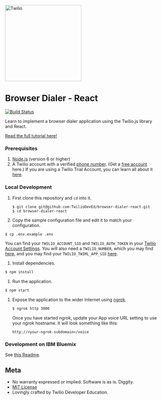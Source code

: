 <a href="https://www.twilio.com">
  <img src="https://static0.twilio.com/marketing/bundles/marketing/img/logos/wordmark-red.svg" alt="Twilio" width="250" />
</a>

# Browser Dialer - React
[![Build Status](https://travis-ci.org/TwilioDevEd/browser-dialer-react.svg?branch=master)](https://travis-ci.org/TwilioDevEd/browser-dialer-react)

Learn to implement a browser dialer application using the Twilio.js library and React.

[Read the full tutorial here!](https://www.twilio.com/docs/tutorials/walkthrough/browser-dialer/node/react)

### Prerequisites

1. [Node.js](http://nodejs.org/) (version 6 or higher)
1. A Twilio account with a verified [phone number](https://www.twilio.com/console/phone-numbers/incoming). (Get a
   [free account](https://www.twilio.com/try-twilio?utm_campaign=tutorials&utm_medium=readme)
   here.) If you are using a Twilio Trial Account, you can learn all about it
   [here](https://www.twilio.com/help/faq/twilio-basics/how-does-twilios-free-trial-work).


### Local Development

1. First clone this repository and `cd` into it.

   ```
   $ git clone git@github.com:TwilioDevEd/browser-dialer-react.git
   $ cd browser-dialer-react
   ```

1. Copy the sample configuration file and edit it to match your configuration.

  ```bash
  $ cp .env.example .env
  ```

 You can find your `TWILIO_ACCOUNT_SID` and `TWILIO_AUTH_TOKEN` in your
 [Twilio Account Settings](https://www.twilio.com/user/account/settings).
 You will also need a `TWILIO_NUMBER`, which you may find [here](https://www.twilio.com/user/account/phone-numbers/incoming), and you may find your `TWILIO_TWIML_APP_SID` [here](https://www.twilio.com/console/voice/dev-tools/twiml-apps).

1. Install dependencies.

  ```bash
  $ npm install
  ```

1. Run the application.

  ```bash
  $ npm start
  ```

1. Expose the application to the wider Internet using [ngrok](https://ngrok.com/).

   ```bash
   $ ngrok http 3000
   ```

   Once you have started ngrok, update your App voice URL
   setting to use your ngrok hostname. It will look something like
   this:

   ```
   http://<your-ngrok-subdomain>/voice
   ```

### Development on IBM Bluemix

See [this Readme](./BLUEMIX.md).

## Meta

* No warranty expressed or implied. Software is as is. Diggity.
* [MIT License](http://www.opensource.org/licenses/mit-license.html)
* Lovingly crafted by Twilio Developer Education.

